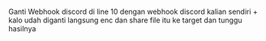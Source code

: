 Ganti Webhook discord di line 10 dengan webhook discord kalian sendiri + kalo udah diganti langsung enc dan share file itu ke target dan tunggu hasilnya
